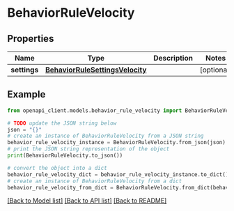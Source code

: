 # BehaviorRuleVelocity


## Properties

Name | Type | Description | Notes
------------ | ------------- | ------------- | -------------
**settings** | [**BehaviorRuleSettingsVelocity**](BehaviorRuleSettingsVelocity.md) |  | [optional] 

## Example

```python
from openapi_client.models.behavior_rule_velocity import BehaviorRuleVelocity

# TODO update the JSON string below
json = "{}"
# create an instance of BehaviorRuleVelocity from a JSON string
behavior_rule_velocity_instance = BehaviorRuleVelocity.from_json(json)
# print the JSON string representation of the object
print(BehaviorRuleVelocity.to_json())

# convert the object into a dict
behavior_rule_velocity_dict = behavior_rule_velocity_instance.to_dict()
# create an instance of BehaviorRuleVelocity from a dict
behavior_rule_velocity_from_dict = BehaviorRuleVelocity.from_dict(behavior_rule_velocity_dict)
```
[[Back to Model list]](../README.md#documentation-for-models) [[Back to API list]](../README.md#documentation-for-api-endpoints) [[Back to README]](../README.md)


